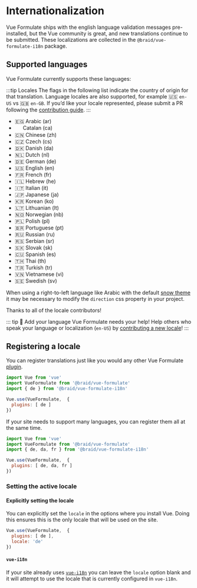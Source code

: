 # Internationalization

Vue Formulate ships with the english language validation messages pre-installed,
but the Vue community is great, and new translations continue to be submitted.
These localizations are collected in the `@braid/vue-formulate-i18n` package.

## Supported languages

Vue Formulate currently supports these languages:

:::tip Locales
The flags in the following list indicate the country of origin for that
translation. Language locales are also supported, for example
🇺🇸 `en-US` vs 🇬🇧 `en-GB`. If you’d like your locale represented, please submit
a PR following the [contribution guide](/guide/contributing/#internationalization).
:::

- 🇪🇬 Arabic (ar)
- <img src="./Flag_of_Catalonia.svg" style="width: 1.25em; display: inline-block; vertical-align: middle;"> Catalan (ca)
- 🇨🇳 Chinese (zh)
- 🇨🇿 Czech (cs)
- 🇩🇰 Danish (da)
- 🇳🇱 Dutch (nl)
- 🇩🇪 German (de)
- 🇺🇸 English (en)
- 🇫🇷 French (fr)
- 🇮🇱 Hebrew (he)
- 🇮🇹 Italian (it)
- 🇯🇵 Japanese (ja)
- 🇰🇷 Korean (ko)
- 🇱🇹 Lithuanian (lt)
- 🇳🇴 Norwegian (nb)
- 🇵🇱 Polish (pl)
- 🇧🇷 Portuguese (pt)
- 🇷🇺 Russian (ru)
- 🇷🇸 Serbian (sr)
- 🇸🇰 Slovak (sk)
- 🇨🇺 Spanish (es)
- 🇹🇭 Thai (th)
- 🇹🇷 Turkish (tr)
- 🇻🇳 Vietnamese (vi)
- 🇸🇪 Swedish (sv)

When using a right-to-left language like Arabic with the default [snow theme](/guide/theming/#default-theme)
it may be necessary to modify the `direction` css property in your project.

Thanks to all of the locale contributors!

::: tip 💪 Add your language
Vue Formulate needs your help! Help others who speak your language or
localization (`en-US`) by [contributing a new locale](/guide/contributing)!
:::

## Registering a locale

You can register translations just like you would any other Vue Formulate [plugin](/guide/plugins).

```js
import Vue from 'vue'
import VueFormulate from '@braid/vue-formulate'
import { de } from '@braid/vue-formulate-i18n'

Vue.use(VueFormulate,  {
  plugins: [ de ]
})
```

If your site needs to support many languages, you can register them all at the same
time.

```js
import Vue from 'vue'
import VueFormulate from '@braid/vue-formulate'
import { de, da, fr } from '@braid/vue-formulate-i18n'

Vue.use(VueFormulate,  {
  plugins: [ de, da, fr ]
})
```

### Setting the active locale

#### Explicitly setting the locale

You can explicitly set the `locale` in the options where you install Vue. Doing
this ensures this is the only locale that will be used on the site.

```js
Vue.use(VueFormulate,  {
  plugins: [ de ],
  locale: 'de'
})
```

#### `vue-i18n`

If your site already uses [`vue-i18n`](https://kazupon.github.io/vue-i18n/) you
can leave the `locale` option blank and it will attempt to use the locale that
is currently configured in `vue-i18n`.
